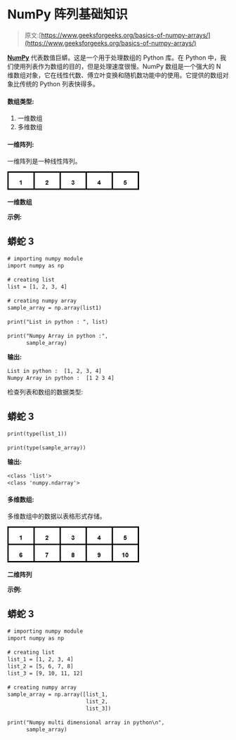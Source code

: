 # NumPy 阵列基础知识

> 原文:[https://www.geeksforgeeks.org/basics-of-numpy-arrays/](https://www.geeksforgeeks.org/basics-of-numpy-arrays/)

[**NumPy**](https://www.geeksforgeeks.org/python-numpy/) 代表数值巨蟒。这是一个用于处理数组的 Python 库。在 Python 中，我们使用列表作为数组的目的，但是处理速度很慢。NumPy 数组是一个强大的 N 维数组对象，它在线性代数、傅立叶变换和随机数功能中的使用。它提供的数组对象比传统的 Python 列表快得多。

#### **数组类型:**

1.  一维数组
2.  多维数组

#### 一维阵列:

一维阵列是一种线性阵列。

![](img/53bcd5ee5cb03ae31f27cc83168d204d.png)

**一维数组**

**示例:**

## 蟒蛇 3

```
# importing numpy module
import numpy as np

# creating list
list = [1, 2, 3, 4]

# creating numpy array
sample_array = np.array(list1)

print("List in python : ", list)

print("Numpy Array in python :",
      sample_array)
```

**输出:**

```
List in python :  [1, 2, 3, 4]
Numpy Array in python :  [1 2 3 4]
```

检查列表和数组的数据类型:

## 蟒蛇 3

```
print(type(list_1))

print(type(sample_array))
```

**输出:**

```
<class 'list'>
<class 'numpy.ndarray'>
```

#### 多维数组:

多维数组中的数据以表格形式存储。

![](img/53897b20eceeda028d03d3aaf101f395.png)

**二维阵列**

**示例:**

## 蟒蛇 3

```
# importing numpy module
import numpy as np

# creating list
list_1 = [1, 2, 3, 4]
list_2 = [5, 6, 7, 8]
list_3 = [9, 10, 11, 12]

# creating numpy array
sample_array = np.array([list_1,
                         list_2,
                         list_3])

print("Numpy multi dimensional array in python\n",
      sample_array)
```